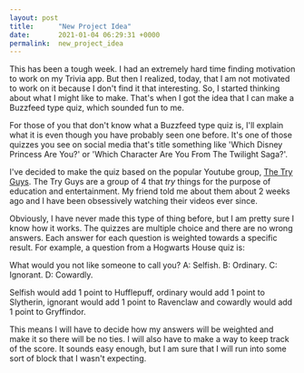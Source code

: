 ```yaml
---
layout: post
title:      "New Project Idea"
date:       2021-01-04 06:29:31 +0000
permalink:  new_project_idea
---
```



This has been a tough week. I had an extremely hard time finding motivation to work on my Trivia app. But then I realized, today, that I am not motivated to work on it because I don't find it that interesting. So, I started thinking about what I might like to make. That's when I got the idea that I can make a Buzzfeed type quiz, which sounded fun to me.

For those of you that don't know what a Buzzfeed type quiz is, I'll explain what it is even though you have probably seen one before. It's one of those quizzes you see on social media that's title something like 'Which Disney Princess Are You?' or 'Which Character Are You From The Twilight Saga?'.

I've decided to make the quiz based on the popular Youtube group, [The Try Guys](https://www.youtube.com/c/tryguys). The Try Guys are a group of 4 that *try* things for the purpose of education and entertainment. My friend told me about them about 2 weeks ago and I have been obsessively watching their videos ever since.

Obviously, I have never made this type of thing before, but I am pretty sure I know how it works. The quizzes are multiple choice and there are no wrong answers. Each answer for each question is weighted towards a specific result. For example, a question from a Hogwarts House quiz is:

What would you not like someone to call you?
A: Selfish.
B: Ordinary.
C: Ignorant.
D: Cowardly.

Selfish would add 1 point to Hufflepuff, ordinary would add 1 point to Slytherin, ignorant would add 1 point to Ravenclaw and cowardly would add 1 point to Gryffindor.

This means I will have to decide how my answers will be weighted and make it so there will be no ties. I will also have to make a way to keep track of the score. It sounds easy enough, but I am sure that I will run into some sort of block that I wasn't expecting.
